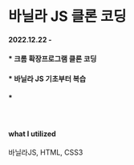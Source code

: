 # 바닐라 JS 클론 코딩

#### 2022.12.22 - <br>

#### * 크롬 확장프로그램 클론 코딩 <br>
#### * 바닐라 JS 기초부터 복습 <br>
#### *  

<br>

#### what I utilized  <br>
바닐라JS, HTML, CSS3 <br>
